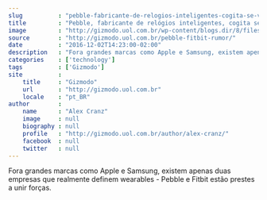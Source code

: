 ```yaml
---
slug          : "pebble-fabricante-de-relogios-inteligentes-cogita-se-vender-para-fitbit-e-irrita-clientes"
title         : "Pebble, fabricante de relógios inteligentes, cogita se vender para Fitbit e irrita clientes"
image         : "http://gizmodo.uol.com.br/wp-content/blogs.dir/8/files/2016/12/pebble.jpg"
source        : "http://gizmodo.uol.com.br/pebble-fitbit-rumor/"
date          : "2016-12-02T14:23:00-02:00"
description   : "Fora grandes marcas como Apple e Samsung, existem apenas duas empresas que realmente definem wearables - Pebble e Fitbit estão prestes a unir forças."
categories    : ['technology']
tags          : ['Gizmodo']
site          :
    title     : "Gizmodo"
    url       : "http://gizmodo.uol.com.br"
    locale    : "pt_BR"
author        :
    name      : "Alex Cranz"
    image     : null
    biography : null
    profile   : "http://gizmodo.uol.com.br/author/alex-cranz/"
    facebook  : null
    twitter   : null
---
```


Fora grandes marcas como Apple e Samsung, existem apenas duas empresas que realmente definem wearables - Pebble e Fitbit estão prestes a unir forças.
